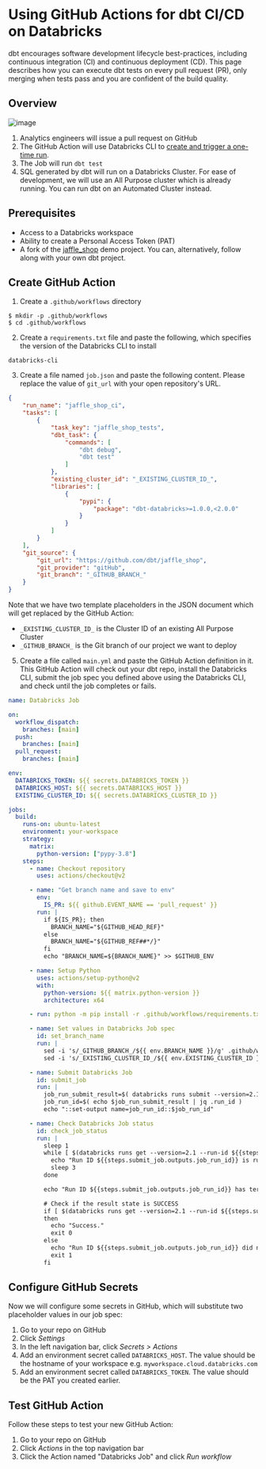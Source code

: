 # Using GitHub Actions for dbt CI/CD on Databricks
dbt encourages software development lifecycle best-practices, including continuous integration (CI) and continuous deployment (CD). This page describes how you can execute dbt tests on every pull request (PR), only merging when tests pass and you are confident of the build quality.

## Overview
![image](/docs/img/ci-cd-overview.png "CI/CD overview")
1. Analytics engineers will issue a pull request on GitHub
2. The GitHub Action will use Databricks CLI to [create and trigger a one-time run](https://docs.databricks.com/dev-tools/api/latest/jobs.html#operation/JobsRunsSubmit).
3. The Job will run `dbt test`
4. SQL generated by dbt will run on a Databricks Cluster. For ease of development, we will use an All Purpose cluster which is already running. You can run dbt on an Automated Cluster instead.

## Prerequisites
- Access to a Databricks workspace
- Ability to create a Personal Access Token (PAT)
- A fork of the [jaffle_shop](https://github.com/dbt-labs/jaffle_shop) demo project. You can, alternatively, follow along with your own dbt project.

## Create GitHub Action
1. Create a `.github/workflows` directory

```
$ mkdir -p .github/workflows
$ cd .github/workflows
```

2. Create a `requirements.txt` file and paste the following, which specifies the version of the Databricks CLI to install

```nofmt
databricks-cli
```

3. Create a file named `job.json` and paste the following content. Please replace the value of `git_url` with your open repository's URL.

```json
{
    "run_name": "jaffle_shop_ci",
    "tasks": [
        {
            "task_key": "jaffle_shop_tests",
            "dbt_task": {
                "commands": [
                    "dbt debug",
                    "dbt test"
                ]
            },
            "existing_cluster_id": "_EXISTING_CLUSTER_ID_",
            "libraries": [
                {
                    "pypi": {
                        "package": "dbt-databricks>=1.0.0,<2.0.0"
                    }
                }
            ]
        }
    ],
    "git_source": {
        "git_url": "https://github.com/dbt/jaffle_shop",
        "git_provider": "gitHub",
        "git_branch": "_GITHUB_BRANCH_"
    }
}
```

Note that we have two template placeholders in the JSON document which will get replaced by the GitHub Action:
- `_EXISTING_CLUSTER_ID_` is the Cluster ID of an existing All Purpose Cluster
- `_GITHUB_BRANCH_` is the Git branch of our project we want to deploy

5. Create a file called `main.yml` and paste the GitHub Action definition in it. This GitHub Action will check out your dbt repo, install the Databricks CLI, submit the job spec you defined above using the Databricks CLI, and check until the job completes or fails.


```yml
name: Databricks Job

on:
  workflow_dispatch:
    branches: [main]
  push:
    branches: [main]
  pull_request:
    branches: [main]

env:
  DATABRICKS_TOKEN: ${{ secrets.DATABRICKS_TOKEN }}
  DATABRICKS_HOST: ${{ secrets.DATABRICKS_HOST }}
  EXISTING_CLUSTER_ID: ${{ secrets.DATABRICKS_CLUSTER_ID }}

jobs:
  build:
    runs-on: ubuntu-latest
    environment: your-workspace
    strategy:
      matrix:
        python-version: ["pypy-3.8"]
    steps:
      - name: Checkout repository
        uses: actions/checkout@v2

      - name: "Get branch name and save to env"
        env:
          IS_PR: ${{ github.EVENT_NAME == 'pull_request' }}
        run: |
          if ${IS_PR}; then
            BRANCH_NAME="${GITHUB_HEAD_REF}"
          else
            BRANCH_NAME="${GITHUB_REF##*/}"
          fi
          echo "BRANCH_NAME=${BRANCH_NAME}" >> $GITHUB_ENV

      - name: Setup Python
        uses: actions/setup-python@v2
        with:
          python-version: ${{ matrix.python-version }}
          architecture: x64

      - run: python -m pip install -r .github/workflows/requirements.txt

      - name: Set values in Databricks Job spec
        id: set_branch_name
        run: |
          sed -i 's/_GITHUB_BRANCH_/${{ env.BRANCH_NAME }}/g' .github/workflows/job.json
          sed -i 's/_EXISTING_CLUSTER_ID_/${{ env.EXISTING_CLUSTER_ID }}/g' .github/workflows/job.json

      - name: Submit Databricks Job
        id: submit_job
        run: |
          job_run_submit_result=$( databricks runs submit --version=2.1 --json-file .github/workflows/job.json )
          job_run_id=$( echo $job_run_submit_result | jq .run_id )
          echo "::set-output name=job_run_id::$job_run_id"

      - name: Check Databricks Job status
        id: check_job_status
        run: |
          sleep 1
          while [ $(databricks runs get --version=2.1 --run-id ${{steps.submit_job.outputs.job_run_id}} | jq -r ".state.life_cycle_state") != "TERMINATED" ];do
            echo "Run ID ${{steps.submit_job.outputs.job_run_id}} is running."
            sleep 3
          done

          echo "Run ID ${{steps.submit_job.outputs.job_run_id}} has terminated."

          # Check if the result state is SUCCESS
          if [ $(databricks runs get --version=2.1 --run-id ${{steps.submit_job.outputs.job_run_id}} | jq -r ".state.result_state") == "SUCCESS" ]
          then
            echo "Success."
            exit 0
          else
            echo "Run ID ${{steps.submit_job.outputs.job_run_id}} did not run successfully"
            exit 1
          fi

```


## Configure GitHub Secrets

Now we will configure some secrets in GitHub, which will substitute two placeholder values in our job spec:

1. Go to your repo on GitHub
2. Click _Settings_
3. In the left navigation bar, click _Secrets > Actions_
4. Add an environment secret called `DATABRICKS_HOST`. The value should be the hostname of your workspace e.g. `myworkspace.cloud.databricks.com`
5. Add an environment secret called `DATABRICKS_TOKEN`. The value should be the PAT you created earlier.

## Test GitHub Action

Follow these steps to test your new GitHub Action:
1. Go to your repo on GitHub
2. Click _Actions_ in the top navigation bar
3. Click the Action named "Databricks Job" and click _Run workflow_
